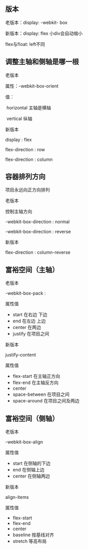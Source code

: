 ## 版本

老版本：display: -webkit- box	

新版本：display: flex	小div会自动缩小

flex与float: left不同

## 调整主轴和侧轴是哪一根

老版本

属性：-webkit-box-orient	

值：

​	horizontal	主轴是横轴

​	vertical	纵轴

新版本

display : flex

flex-direction : row	

flex-direction : column

## 容器排列方向

项目永远向正方向排列

老版本

控制主轴方向

-webkit-box-direction : normal

-webkit-box-direction : reverse

新版本

flex-direction : column-reverse

## 富裕空间（主轴）

老版本

-webkit-box-pack :

属性值

+ start 在右边	下边
+ end 在左边     上边
+ center 在两边
+ justify 在项目之间

新版本

justify-content

属性值

+ flex-start 在主轴正方向
+ flex-end 在主轴反方向
+ center
+ space-between 在项目之间
+ space-around 在项目之间及两边

## 富裕空间（侧轴）

老版本

-webkit-box-align

属性值

+ start 在侧轴的下边
+ end 在侧轴上边
+ center 在侧轴两边

新版本

align-items

属性值

+ flex-start
+ flex-end
+ center
+ baseline 按基线对齐
+ stretch 等高布局